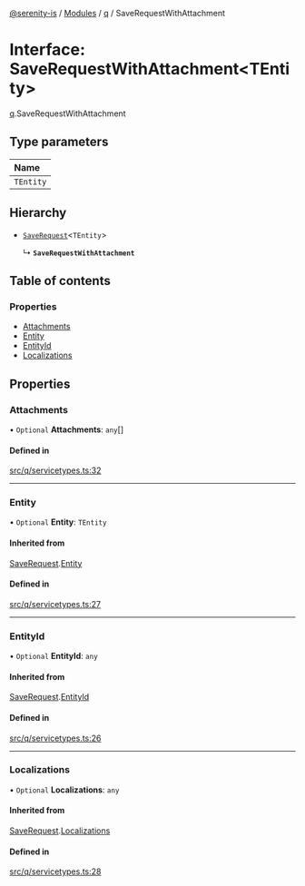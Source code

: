 [@serenity-is](../README.md) / [Modules](../modules.md) / [q](../modules/q.md) / SaveRequestWithAttachment

# Interface: SaveRequestWithAttachment<TEntity\>

[q](../modules/q.md).SaveRequestWithAttachment

## Type parameters

| Name |
| :------ |
| `TEntity` |

## Hierarchy

- [`SaveRequest`](q.SaveRequest.md)<`TEntity`\>

  ↳ **`SaveRequestWithAttachment`**

## Table of contents

### Properties

- [Attachments](q.SaveRequestWithAttachment.md#attachments)
- [Entity](q.SaveRequestWithAttachment.md#entity)
- [EntityId](q.SaveRequestWithAttachment.md#entityid)
- [Localizations](q.SaveRequestWithAttachment.md#localizations)

## Properties

### Attachments

• `Optional` **Attachments**: `any`[]

#### Defined in

[src/q/servicetypes.ts:32](https://github.com/serenity-is/serenity/blob/master/packages/corelib/src/q/servicetypes.ts#L32)

___

### Entity

• `Optional` **Entity**: `TEntity`

#### Inherited from

[SaveRequest](q.SaveRequest.md).[Entity](q.SaveRequest.md#entity)

#### Defined in

[src/q/servicetypes.ts:27](https://github.com/serenity-is/serenity/blob/master/packages/corelib/src/q/servicetypes.ts#L27)

___

### EntityId

• `Optional` **EntityId**: `any`

#### Inherited from

[SaveRequest](q.SaveRequest.md).[EntityId](q.SaveRequest.md#entityid)

#### Defined in

[src/q/servicetypes.ts:26](https://github.com/serenity-is/serenity/blob/master/packages/corelib/src/q/servicetypes.ts#L26)

___

### Localizations

• `Optional` **Localizations**: `any`

#### Inherited from

[SaveRequest](q.SaveRequest.md).[Localizations](q.SaveRequest.md#localizations)

#### Defined in

[src/q/servicetypes.ts:28](https://github.com/serenity-is/serenity/blob/master/packages/corelib/src/q/servicetypes.ts#L28)
